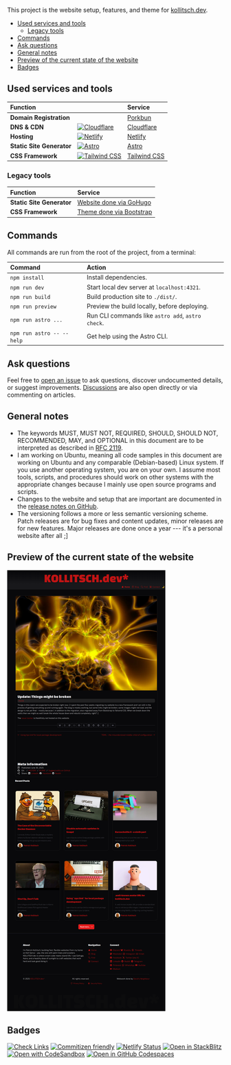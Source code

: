 This project is the website setup, features, and theme for [kollitsch.dev](https://kollitsch.dev/).

<!--lint ignore-->

* [Used services and tools](#used-services-and-tools)
  * [Legacy tools](#legacy-tools)
* [Commands](#commands)
* [Ask questions](#ask-questions)
* [General notes](#general-notes)
* [Preview of the current state of the website](#preview-of-the-current-state-of-the-website)
* [Badges](#badges)

## Used services and tools

| Function | |Service                                          |
| :------------------------ | --- | :----------------------------------------------- |
| **Domain Registration**   | | [Porkbun](https://porkbun.com/products/domains) |
| **DNS & CDN**                   | [![Cloudflare](https://skillicons.dev/icons?i=cloudflare)](https://cloudflare.com) | [Cloudflare](https://cloudflare.com)             |
| **Hosting**               | [![Netlify](https://skillicons.dev/icons?i=netlify)](https://netlify.com) | [Netlify](https://netlify.com)                   |
| **Static Site Generator** | [![Astro](https://skillicons.dev/icons?i=astro)](https://astro.build/) | [Astro](https://astro.build/)                    |
| **CSS Framework**         | [![Tailwind CSS](https://skillicons.dev/icons?i=tailwind)](https://tailwindcss.com/) | [Tailwind CSS](https://tailwindcss.com/)        |

### Legacy tools

| Function                  | Service                                          |
| :------------------------ | :----------------------------------------------- |
| **Static Site Generator**   | [Website done via GoHugo](https://github.com/davidsneighbour/kollitsch.dev/tree/14171a308d5597705a49d382e8ede290f06b8ecc) |
| **CSS Framework**         | [Theme done via Bootstrap](https://github.com/davidsneighbour/kollitsch.dev/tree/14171a308d5597705a49d382e8ede290f06b8ecc) |

## Commands

All commands are run from the root of the project, from a terminal:

| Command                   | Action                                           |
| :------------------------ | :----------------------------------------------- |
| `npm install`             | Install dependencies.                            |
| `npm run dev`             | Start local dev server at `localhost:4321`.      |
| `npm run build`           | Build production site to `./dist/`.              |
| `npm run preview`         | Preview the build locally, before deploying.     |
| `npm run astro ...`       | Run CLI commands like `astro add`, `astro check`.|
| `npm run astro -- --help` | Get help using the Astro CLI.                    |

## Ask questions

Feel free to [open an issue](https://github.com/davidsneighbour/kollitsch.dev/issues/new?assignees=davidsneighbour\&labels=state%3Aunconfirmed\&template=custom.md\&title=) to ask questions, discover undocumented details, or suggest improvements. [Discussions](https://github.com/davidsneighbour/kollitsch.dev/discussions) are also open directly or via commenting on articles.

## General notes

* The keywords MUST, MUST NOT, REQUIRED, SHOULD, SHOULD NOT, RECOMMENDED, MAY, and OPTIONAL in this document are to be interpreted as described in [RFC 2119](https://www.ietf.org/rfc/rfc2119.txt).
* I am working on Ubuntu, meaning all code samples in this document are working on Ubuntu and any comparable (Debian-based) Linux system. If you use another operating system, you are on your own. I assume most tools, scripts, and procedures should work on other systems with the appropriate changes because I mainly use open source programs and scripts.
* Changes to the website and setup that are important are documented in the [release notes on GitHub](https://github.com/davidsneighbour/kollitsch.dev/releases).
* The versioning follows a more or less semantic versioning scheme. Patch releases are for bug fixes and content updates, minor releases are for new features. Major releases are done once a year --- it's a personal website after all ;]

## Preview of the current state of the website

[![Screenshot of kollitsch.dev](.github/screenshot.png)](.github/screenshot.png)

## Badges

[![Check Links](https://github.com/davidsneighbour/kollitsch.dev/actions/workflows/link-check.yml/badge.svg)](https://github.com/davidsneighbour/kollitsch.dev/actions/workflows/link-check.yml)
[![Commitizen friendly](https://img.shields.io/badge/commitizen-friendly-brightgreen.svg)](http://commitizen.github.io/cz-cli/) [![Netlify Status](https://api.netlify.com/api/v1/badges/02e05c7a-11a0-48e0-988f-7fc12267eb89/deploy-status)](https://app.netlify.com/sites/kollitsch-dev/deploys)
[![Open in StackBlitz](https://developer.stackblitz.com/img/open_in_stackblitz.svg)](https://stackblitz.com/~/github.com/davidsneighbour/kollitsch.dev)
[![Open with CodeSandbox](https://assets.codesandbox.io/github/button-edit-lime.svg)](https://codesandbox.io/p/sandbox/github/davidsneighbour/kollitsch.dev)
[![Open in GitHub Codespaces](https://github.com/codespaces/badge.svg)](https://codespaces.new/davidsneighbour/kollitsch.dev?devcontainer_path=.devcontainer/devcontainer.json)
